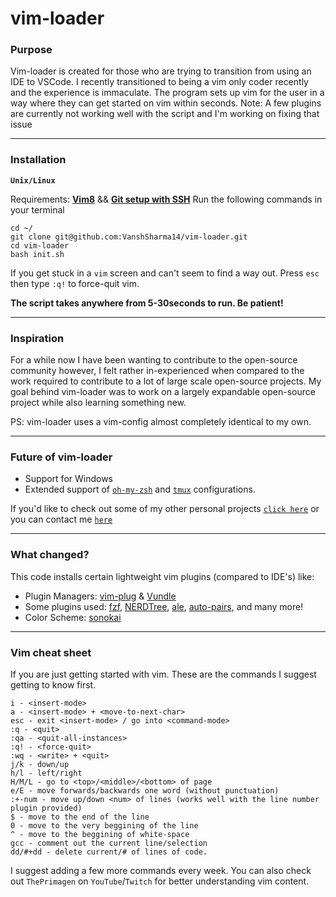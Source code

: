 # vim-loader
### Purpose

Vim-loader is created for those who are trying to transition from using an IDE to VSCode. I recently transitioned to being a vim only coder recently and the experience is immaculate. The program sets up vim for the user in a way where they can get started on vim within seconds.
Note: A few plugins are currently not working well with the script and I'm working on fixing that issue

---
### Installation
**`Unix/Linux`**

Requirements: [**Vim8**](https://github.com/vim/vim) && [**Git setup with SSH**](https://www.theserverside.com/blog/Coffee-Talk-Java-News-Stories-and-Opinions/GitHub-SSH-Key-Setup-Config-Ubuntu-Linux)
Run the following commands in your terminal

    cd ~/
    git clone git@github.com:VanshSharma14/vim-loader.git
    cd vim-loader
    bash init.sh
If you get stuck in a `vim` screen and can't seem to find a way out. Press `esc` then type `:q!` to force-quit vim. 

**The script takes anywhere from 5-30seconds to run. Be patient!**

---
### Inspiration
For a while now I have been wanting to contribute to the open-source community however, I felt rather in-experienced when compared to the work required to contribute to a lot of large scale open-source projects. My goal behind vim-loader was to work on a largely expandable open-source project while also learning something new.

PS: vim-loader uses a vim-config almost completely identical to my own.

---
### Future of vim-loader
* Support for Windows
* Extended support of [`oh-my-zsh`](https://github.com/ohmyzsh/ohmyzsh) and [`tmux`](https://github.com/tmux/tmux) configurations.

If you'd like to check out some of my other personal projects [`click here`](https://github.com/VanshSharma14) or you can contact me [`here`](https://linktr.ee/vsharma14)

---
### What changed?
This code installs certain lightweight vim plugins (compared to IDE's) like:

- Plugin Managers: [vim-plug](https://github.com/junegunn/vim-plug) & [Vundle](https://github.com/VundleVim/Vundle.vim)
- Some plugins used: [fzf](https://github.com/junegunn/fzf), [NERDTree](https://github.com/preservim/nerdtree), [ale](https://github.com/dense-analysis/ale), [auto-pairs](https://github.com/jiangmiao/auto-pairs), and many more!
- Color Scheme: [sonokai](https://github.com/sainnhe/sonokai)

---
### Vim cheat sheet
If you are just getting started with vim. These are the commands I suggest getting to know first.

    i - <insert-mode>
    a - <insert-mode> + <move-to-next-char>
    esc - exit <insert-mode> / go into <command-mode>
    :q - <quit>
    :qa - <quit-all-instances>
    :q! - <force-quit>
    :wq - <write> + <quit>
    j/k - down/up
    h/l - left/right
    H/M/L - go to <top>/<middle>/<bottom> of page
    e/E - move forwards/backwards one word (without punctuation)
    :+-num - move up/down <num> of lines (works well with the line number plugin provided)
    $ - move to the end of the line
    0 - move to the very beggining of the line
    ^ - move to the beggining of white-space
    gcc - comment out the current line/selection
    dd/#+dd - delete current/# of lines of code.
I suggest adding a few more commands every week. You can also check out `ThePrimagen` on `YouTube`/`Twitch` for better understanding vim content. 

